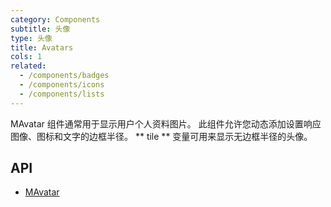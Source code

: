 ```yaml
---
category: Components
subtitle: 头像
type: 头像
title: Avatars
cols: 1
related:
  - /components/badges
  - /components/icons
  - /components/lists
---
```


MAvatar 组件通常用于显示用户个人资料图片。 此组件允许您动态添加设置响应图像、图标和文字的边框半径。 ** tile ** 变量可用来显示无边框半径的头像。

## API

- [MAvatar](/api/MAvatar)

